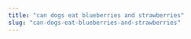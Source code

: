 ```yaml
---
title: "can dogs eat blueberries and strawberries"
slug: "can-dogs-eat-blueberries-and-strawberries"
---
```


